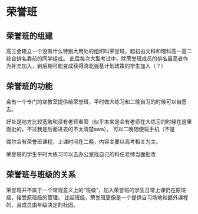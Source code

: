 # 荣誉班

## 荣誉班的组建

高三会建立一个没有什么特别大用处的组织叫荣誉班，起初由文科和理科高一高二综合排名靠前的同学组成。
此后每次大型考试中，除荣誉班成员的排名最高者作为补充加入，到后期可能变成获得清北强基计划政策的学生加入（？）

## 荣誉班的功能

会有一个专门的空教室提供给荣誉班，平时做大练习和二晚自习的时候可以自愿去。

好处是地方比较宽敞和没有老师看管（似乎本来是会有老师在大练习的时候在这里面批的，不过我是后面进去的不太清楚awa）。
<span class="heimu" title="你知道的太多了">可以二晚随便玩手机（不是</span>

偶尔会有荣誉班课程，上课时间在二晚，内容主要以高考相关为主。

荣誉班的学生平时大练习可以去办公室找自己的科任老师当面批改

## 荣誉班与班级的关系

荣誉班并不属于一个常规意义上的“班级”，加入荣誉班的学生日常上课仍在原班级，接受原班级的管理。
比起班级，荣誉班更像是一个提供自习场地和额外课程的，且成员由年级决定的社团。